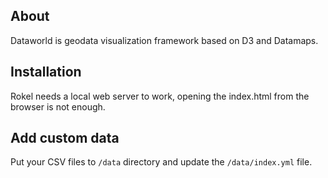 ## About

Dataworld is geodata visualization framework based on D3 and Datamaps.

## Installation 

Rokel needs a local web server to work, opening the index.html from the browser is not enough.

## Add custom data

Put your CSV files to ```/data``` directory and update the ```/data/index.yml``` file.